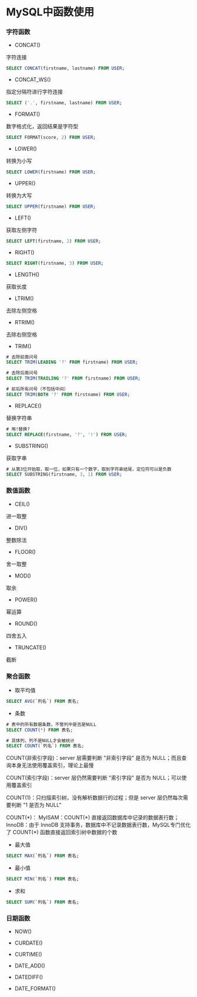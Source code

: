 # MySQL中函数使用


### 字符函数

* CONCAT()

字符连接

```sql
SELECT CONCAT(firstname, lastname) FROM USER;
```

* CONCAT_WS()

指定分隔符进行字符连接

```sql
SELECT ('.', firstname, lastname) FROM USER;
```

* FORMAT()

数字格式化，返回结果是字符型

```sql
SELECT FORMAT(score, 2) FROM USER; 
```

* LOWER()

转换为小写

```sql
SELECT LOWER(firstname) FROM USER;
```

* UPPER()

转换为大写

```sql
SELECT UPPER(firstname) FROM USER;
```

* LEFT()

获取左侧字符

```sql
SELECT LEFT(firstname, 2) FROM USER;
```

* RIGHT()

```sql
SELECT RIGHT(firstname, 3) FROM USER;
```

* LENGTH()

获取长度

* LTRIM()

去除左侧空格

* RTRIM()

去除右侧空格

* TRIM()

```sql
# 去除前面问号
SELECT TRIM(LEADING '?' FROM firstname) FROM USER;

# 去除后面问号
SELECT TRIM(TRAILING '?' FROM firstname) FROM USER;

# 前后所有问号（不包括中间）
SELECT TRIM(BOTH '?' FROM firstname) FROM USER;
```

* REPLACE()

替换字符串

```sql
# 用!替换?
SELECT REPLACE(firstname, '?', '!') FROM USER;
```

* SUBSTRING()

获取字串

```sql
# 从第3位开始取，取一位，如果只有一个数字，取到字符串结尾，定位符可以是负数
SELECT SUBSTRING(firstname, 3, 1) FROM USER;
```


### 数值函数

* CEIL()

进一取整

* DIV()

整数除法

* FLOOR()

舍一取整

* MOD()

取余

* POWER()

幂运算

* ROUND()

四舍五入

* TRUNCATE()

截断


### 聚合函数

* 取平均值

```sql
SELECT AVG(`列名`) FROM 表名;
```

* 条数

```sql
# 表中的所有数据条数，不管列中是否是NULL
SELECT COUNT(*) FROM 表名;

# 具体列，列不是NULL才会被统计
SELECT COUNT(`列名`) FROM 表名;
```

COUNT(非索引字段)：server 层需要判断 "非索引字段" 是否为 NULL；而且查询本身无法使用覆盖索引，理论上最慢

COUNT(索引字段)：server 层仍然需要判断 "索引字段" 是否为 NULL；可以使用覆盖索引

COUNT(1)：只扫描索引树，没有解析数据行的过程；但是 server 层仍然每次需要判断 "1 是否为 NULL"

COUNT(*)： MyISAM：COUNT(\*) 直接返回数据库中记录的数据表行数；InnoDB：由于 InnoDB 支持事务，数据库中不记录数据表行数，MySQL专门优化了 COUNT(\*) 函数直接返回索引树中数据的个数


* 最大值

```sql
SELECT MAX(`列名`) FROM 表名;
```

* 最小值

```sql
SELECT MIN(`列名`) FROM 表名;
```

* 求和

```sql
SELECT SUM(`列名`) FROM 表名;
```


### 日期函数

* NOW()

* CURDATE()

* CURTIME()

* DATE_ADD()

* DATEDIFF()

* DATE_FORMAT()
